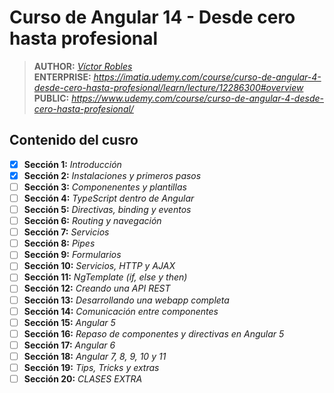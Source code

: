 # Curso de Angular 14 - Desde cero hasta profesional

> **AUTHOR:** _[Víctor Robles](https://www.udemy.com/user/victor-robles-2/)_  
> **ENTERPRISE:** _https://imatia.udemy.com/course/curso-de-angular-4-desde-cero-hasta-profesional/learn/lecture/12286300#overview_  
> **PUBLIC:** _https://www.udemy.com/course/curso-de-angular-4-desde-cero-hasta-profesional/_ 

## Contenido del cusro

- [x] **Sección 1:** _Introducción_
- [x] **Sección 2:** _Instalaciones y primeros pasos_
- [ ] **Sección 3:** _Componenentes y plantillas_
- [ ] **Sección 4:** _TypeScript dentro de Angular_
- [ ] **Sección 5:** _Directivas, binding y eventos_
- [ ] **Sección 6:** _Routing y navegación_
- [ ] **Sección 7:** _Servicios_
- [ ] **Sección 8:** _Pipes_
- [ ] **Sección 9:** _Formularios_
- [ ] **Sección 10:** _Servicios, HTTP y AJAX_  
- [ ] **Sección 11:** _NgTemplate (if, else y then)_  
- [ ] **Sección 12:** _Creando una API REST_  
- [ ] **Sección 13:** _Desarrollando una webapp completa_  
- [ ] **Sección 14:** _Comunicación entre componentes_  
- [ ] **Sección 15:** _Angular 5_  
- [ ] **Sección 16:** _Repaso de componentes y directivas en Angular 5_  
- [ ] **Sección 17:** _Angular 6_  
- [ ] **Sección 18:** _Angular 7, 8, 9, 10 y 11_  
- [ ] **Sección 19:** _Tips, Tricks y extras_  
- [ ] **Sección 20:** _CLASES EXTRA_  